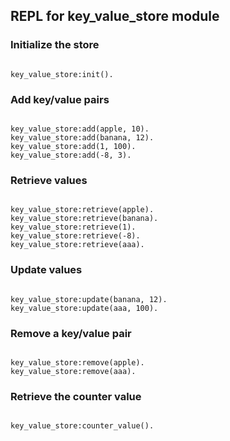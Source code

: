 ## REPL for key_value_store module

### Initialize the store
```shell

key_value_store:init().
```

### Add key/value pairs

```shell

key_value_store:add(apple, 10).
key_value_store:add(banana, 12).
key_value_store:add(1, 100).
key_value_store:add(-8, 3).
```

### Retrieve values

```shell

key_value_store:retrieve(apple).
key_value_store:retrieve(banana).
key_value_store:retrieve(1).
key_value_store:retrieve(-8).
key_value_store:retrieve(aaa).
```

### Update values
```shell

key_value_store:update(banana, 12).
key_value_store:update(aaa, 100).
```

### Remove a key/value pair
```shell

key_value_store:remove(apple).
key_value_store:remove(aaa).
```

### Retrieve the counter value
```shell

key_value_store:counter_value().
```